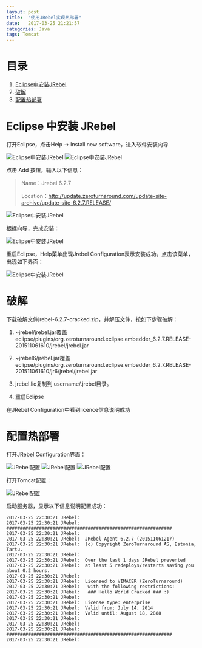 ```yaml
---
layout: post
title:  "使用JRebel实现热部署"
date:   2017-03-25 21:21:57
categories: Java
tags: Tomcat
---
```


# 目录
1. [Eclipse中安装JRebel](#1)
2. [破解](#2)
3. [配置热部署](#3)

<h1 id="1">Eclipse 中安装 JRebel</h1>

打开Eclipse，点击Help -> Install new software，进入软件安装向导

![Eclipse中安装JRebel](https://s25.postimg.org/8bjwjht2n/JRebel_install_1.png)
![Eclipse中安装JRebel](https://s25.postimg.org/jp6fup3lb/JRebel_install_2.png)

点击 Add 按钮，输入以下信息：

> Name：Jrebel 6.2.7
> 
> Location：http://update.zeroturnaround.com/update-site-archive/update-site-6.2.7.RELEASE/

![Eclipse中安装JRebel](https://s25.postimg.org/69jf58v3j/JRebel_install_3.png)

根据向导，完成安装：

![Eclipse中安装JRebel](https://s25.postimg.org/xleo6kzu7/JRebel_install_4.png)

重启Eclipse，Help菜单出现Jrebel Configuration表示安装成功。点击该菜单，出现如下界面：

![Eclipse中安装JRebel](https://s25.postimg.org/t0shrng4v/JRebel_install_5.png)

<h1 id="2">破解</h1>

下载破解文件jrebel-6.2.7-cracked.zip，并解压文件，按如下步骤破解：

1. ~jrebel/jrebel.jar覆盖eclipse/plugins/org.zeroturnaround.eclipse.embedder_6.2.7.RELEASE-201511061610/jrebel/jrebel.jar

2. ~jrebel6/jrebel.jar覆盖eclipse/plugins/org.zeroturnaround.eclipse.embedder_6.2.7.RELEASE-201511061610/jr6/jrebel/jrebel.jar

3. jrebel.lic复制到 username/.jrebel目录。

4. 重启Eclipse

在JRebel Configuration中看到licence信息说明成功

<h1 id="3">配置热部署</h1>

打开JRebel Configuration界面：

![JRebel配置](https://s25.postimg.org/q99811hm7/JRebel_configuration_1.png)
![JRebel配置](https://s25.postimg.org/xdr1a2ovj/JRebel_configuration_2.png)
![JRebel配置](https://s25.postimg.org/3n3wob3vz/JRebel_configuration_3.png)

打开Tomcat配置：

![JRebel配置](https://s25.postimg.org/yvchlmtm7/JRebel_configuration_4.png)

启动服务器，显示以下信息说明配置成功：

```
2017-03-25 22:30:21 JRebel:  
2017-03-25 22:30:21 JRebel:  #############################################################
2017-03-25 22:30:21 JRebel:  
2017-03-25 22:30:21 JRebel:  JRebel Agent 6.2.7 (201511061217)
2017-03-25 22:30:21 JRebel:  (c) Copyright ZeroTurnaround AS, Estonia, Tartu.
2017-03-25 22:30:21 JRebel:  
2017-03-25 22:30:21 JRebel:  Over the last 1 days JRebel prevented
2017-03-25 22:30:21 JRebel:  at least 5 redeploys/restarts saving you about 0.2 hours.
2017-03-25 22:30:21 JRebel:  
2017-03-25 22:30:21 JRebel:  Licensed to VIMACER (ZeroTurnaround)
2017-03-25 22:30:21 JRebel:   with the following restrictions: 
2017-03-25 22:30:21 JRebel:   ### Hello World Cracked ### :)
2017-03-25 22:30:21 JRebel:  
2017-03-25 22:30:21 JRebel:  License type: enterprise
2017-03-25 22:30:21 JRebel:  Valid from: July 14, 2014
2017-03-25 22:30:21 JRebel:  Valid until: August 18, 2888
2017-03-25 22:30:21 JRebel:  
2017-03-25 22:30:21 JRebel:  
2017-03-25 22:30:21 JRebel:  #############################################################
2017-03-25 22:30:21 JRebel:  
```